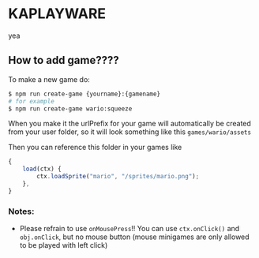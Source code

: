 # KAPLAYWARE
yea

## How to add game????
To make a new game do:
```sh
$ npm run create-game {yourname}:{gamename}
# for example
$ npm run create-game wario:squeeze
```

When you make it the urlPrefix for your game will automatically be created from your user folder, so it will look something like this
`games/wario/assets`

Then you can reference this folder in your games like
```ts
{
    load(ctx) {
        ctx.loadSprite("mario", "/sprites/mario.png");
    },
}
```

### Notes:
- Please refrain to use `onMousePress`!! You can use `ctx.onClick()` and `obj.onClick`, but no mouse button (mouse minigames are only allowed to be played with left click)